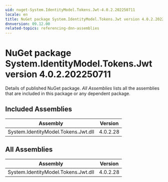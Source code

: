 ```yaml
---
uid: nuget-System.IdentityModel.Tokens.Jwt-4.0.2.202250711
locale: en
title: NuGet package System.IdentityModel.Tokens.Jwt version 4.0.2.202250711
dnnversion: 09.12.00
related-topics: referencing-dnn-assemblies
---
```


# NuGet package System.IdentityModel.Tokens.Jwt version 4.0.2.202250711
Details of published NuGet package.
*All Assemblies* lists all the assemblies that are included in this package or any dependent package.

## Included Assemblies

|Assembly|Version|
|---|---|
|System.IdentityModel.Tokens.Jwt.dll|4.0.2.28|

## All Assemblies

|Assembly|Version|
|---|---|
|System.IdentityModel.Tokens.Jwt.dll|4.0.2.28|

